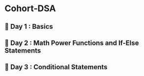 # Cohort-DSA

## 📅 Day 1 : Basics
## 📅 Day 2 : Math Power Functions and If-Else Statements
## 📅 Day 3 : Conditional Statements
